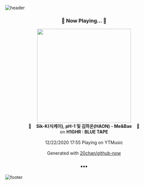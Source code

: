 ![header](https://capsule-render.vercel.app/api?type=wave&height=170&section=header&text=Hi.%20I'm%20SHIFT&fontColor=090707&fontAlignX=45&fontAlignY=65&fontSize=100)

<h3 align="center">🎵 Now Playing... 🎵</h3>
<p align="center">
  <a href="https://music.youtube.com/channel/UCv6YKzTZuGdFB6oVVzkbmyw">
    <img width="300" src="https://lh3.googleusercontent.com/tEn_6ID5ENGsEnWTNSuMmMuxmH-1Q2PqN5kdsoTQxj0h_SCiZHfYxcMhNq-6mPxIM5rv7lAtZbUPG-A">
  </a>
  <br>
  🎵&nbsp&nbsp&nbsp <b>Sik-K(식케이), pH-1 및 김하온(HAON) - Me&Bae</b> &nbsp&nbsp&nbsp🎵
  <br>
  on <b>H1GHR : BLUE TAPE</b>
  
  <br />
  <br />
  12/22/2020 17:55 Playing on YTMusic
  <br />
  <br />
  Generated with <a href="https://github.com/20chan/github-now">20chan/github-now</a>
</p>

<h3 align="center">•••</h3>

![footer](https://capsule-render.vercel.app/api?type=wave&height=150&section=footer)
